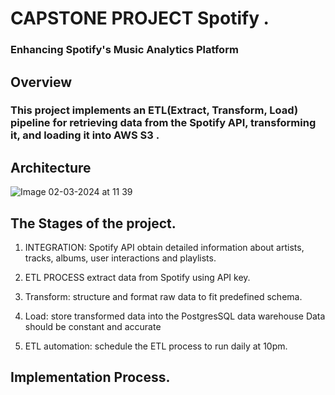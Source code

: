 # CAPSTONE PROJECT Spotify . 
### Enhancing Spotify's Music Analytics Platform
## Overview


### This project implements an ETL(Extract, Transform, Load) pipeline for retrieving data from the Spotify API, transforming it, and loading it into AWS S3 . 

## Architecture
![Image 02-03-2024 at 11 39](https://github.com/nessymoy/Spotify_capston_project/assets/136928658/b0833c05-f2d8-414b-819b-621e5f495c2d)



## The Stages of the project.
  1. INTEGRATION: Spotify API obtain detailed information about artists, tracks, albums, user interactions and playlists.
  2. ETL PROCESS extract data from Spotify using API key.
  3. Transform: structure and format raw data to fit predefined schema.
  4. Load: store transformed data into the PostgresSQL data warehouse Data should be constant and accurate

  5. ETL automation: schedule the ETL process to run daily at 10pm.

## Implementation Process.




